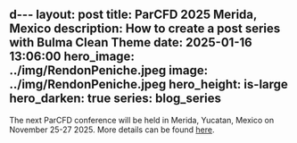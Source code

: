 d---
layout: post
title: ParCFD 2025 Merida, Mexico
description: How to create a post series with Bulma Clean Theme
date: 2025-01-16 13:06:00
hero_image: ../img/RendonPeniche.jpeg
image: ../img/RendonPeniche.jpeg
hero_height: is-large
hero_darken: true
series: blog_series
---

The next ParCFD conference will be held in Merida, Yucatan, Mexico on November 25-27 2025. More details can be found [here](/upcoming_conference/).
